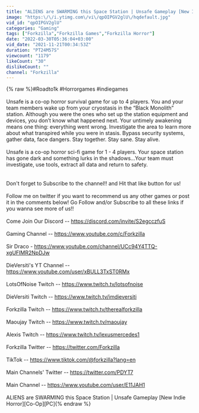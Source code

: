 ```yaml
---
title: "ALIENS are SWARMING this Space Station | Unsafe Gameplay [New Indie Horror][Co-op][PC]"
image: "https:\/\/i.ytimg.com\/vi\/qpOIPGV2glU\/hqdefault.jpg"
vid_id: "qpOIPGV2glU"
categories: "Gaming"
tags: ["Forkzilla","Forkzilla Games","Forkzilla Horror"]
date: "2022-03-30T05:36:04+03:00"
vid_date: "2021-11-21T00:34:53Z"
duration: "PT24M57S"
viewcount: "1179"
likeCount: "30"
dislikeCount: ""
channel: "Forkzilla"
---
```

{% raw %}#Roadto1k #Horrorgames #indiegames<br /><br />Unsafe is a co-op horror survival game for up to 4 players. You and your team members wake up from your cryostasis in the “Black Monolith” station. Although you were the ones who set up the station equipment and devices, you don’t know what happened next. Your untimely awakening means one thing: everything went wrong. Investigate the area to learn more about what transpired while you were in stasis. Bypass security systems, gather data, face dangers. Stay together. Stay sane. Stay alive.<br /><br />Unsafe is a co-op horror sci-fi game for 1 - 4 players. Your space station has gone dark and something lurks in the shadows...Your team must investigate, use tools, extract all data and return to safety.<br /><br /><br />Don't forget to Subscribe to the channel!! and Hit that like button for us!<br /><br />Follow me on twitter if you want to recommend us any other games or post it in the comments below! Go Follow and/or Subscribe to all these links if you wanna see more of us!!<br /><br />Come Join Our Discord -- <a rel="nofollow" target="blank" href="https://discord.com/invite/S2egcczfuS">https://discord.com/invite/S2egcczfuS</a><br /><br />Gaming Channel -- <a rel="nofollow" target="blank" href="https://www.youtube.com/c/Forkzilla">https://www.youtube.com/c/Forkzilla</a><br /><br />Sir Draco - <a rel="nofollow" target="blank" href="https://www.youtube.com/channel/UCc94Y4TTQ-xgUFIMR2NpDJw">https://www.youtube.com/channel/UCc94Y4TTQ-xgUFIMR2NpDJw</a><br /><br />DieVersiti's YT Channel -- <a rel="nofollow" target="blank" href="https://www.youtube.com/user/xBULL3TxST0RMx">https://www.youtube.com/user/xBULL3TxST0RMx</a><br /><br />LotsOfNoise Twitch -- <a rel="nofollow" target="blank" href="https://www.twitch.tv/lotsofnoise">https://www.twitch.tv/lotsofnoise</a><br /><br />DieVersiti Twitch -- <a rel="nofollow" target="blank" href="https://www.twitch.tv/imdieversiti">https://www.twitch.tv/imdieversiti</a><br /><br />Forkzilla Twitch -- <a rel="nofollow" target="blank" href="https://www.twitch.tv/therealforkzilla">https://www.twitch.tv/therealforkzilla</a><br /><br />Maoujay Twitch -- <a rel="nofollow" target="blank" href="https://www.twitch.tv/maoujay">https://www.twitch.tv/maoujay</a><br /><br />Alexis Twitch -- <a rel="nofollow" target="blank" href="https://www.twitch.tv/lexusmercedes1">https://www.twitch.tv/lexusmercedes1</a><br /><br />Forkzilla Twitter --  <a rel="nofollow" target="blank" href="https://twitter.com/Forkzilla">https://twitter.com/Forkzilla</a><br /><br />TikTok -- <a rel="nofollow" target="blank" href="https://www.tiktok.com/@forkzilla?lang=en">https://www.tiktok.com/@forkzilla?lang=en</a><br /><br />Main Channels' Twitter -- <a rel="nofollow" target="blank" href="https://twitter.com/PDYT7">https://twitter.com/PDYT7</a><br /><br />Main Channel -- <a rel="nofollow" target="blank" href="https://www.youtube.com/user/E11JAH1">https://www.youtube.com/user/E11JAH1</a><br /><br />ALIENS are SWARMING this Space Station | Unsafe Gameplay [New Indie Horror][Co-Op][PC]{% endraw %}
